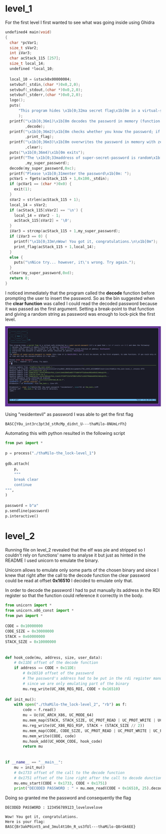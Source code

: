 # level_1

For the first level I first wanted to see what was going inside using Ghidra

```c
undefined4 main(void)
{
  char *pcVar1;
  size_t sVar2;
  int iVar3;
  char acStack_115 [257];
  size_t local_14;
  undefined *local_10;
  
  local_10 = &stack0x00000004;
  setvbuf(_stdin,(char *)0x0,2,0);
  setvbuf(_stdout,(char *)0x0,2,0);
  setvbuf(_stderr,(char *)0x0,2,0);
  logo();
  puts(
      "This program hides \x1b[0;32ma secret flag\x1b[0m in a virtual-safe protected by a \x1b[0;33m super-secret-password\x1b[0m (it\'s so good that \x1b[1;37ma lot of people use it!\x1b[0m) and  does the following:"
      );
  printf("\x1b[0;36m1)\x1b[0m decodes the password in memory (function at address: \x1b[0;35m%p\x1b[ 0m)\n"
         ,decode);
  printf("\x1b[0;36m2)\x1b[0m checks whether you know the password; if you do, the flag is printed ( using function at address: \x1b[0;35m%p)\n"
         ,print_flag);
  printf("\x1b[0;36m3)\x1b[0m overwrites the password in memory with zeroes (function at address: \x 1b[0;35m%p\x1b[0m)\n"
         ,clear);
  puts("\x1b[0;36m4)\x1b[0m exits");
  printf("The \x1b[0;33maddress of super-secret-password is random\x1b[0m (this time it is \x1b[0;35 m%p\x1b[0m), but it will be passed, as the first argument, to some functions. If you could only st op time and read the password before it\'s too late...\n\n"
         ,my_super_password);
  decode(my_super_password,0xc);
  printf("Please \x1b[0;31menter the password\x1b[0m: ");
  pcVar1 = fgets(acStack_115 + 1,0x100,_stdin);
  if (pcVar1 == (char *)0x0) {
    exit(1);
  }
  sVar2 = strlen(acStack_115 + 1);
  local_14 = sVar2;
  if (acStack_115[sVar2] == '\n') {
    local_14 = sVar2 - 1;
    acStack_115[sVar2] = '\0';
  }
  iVar3 = strcmp(acStack_115 + 1,my_super_password);
  if (iVar3 == 0) {
    printf("\x1b[0;33m\nWow! You got it, congratulations.\n\x1b[0m");
    print_flag(acStack_115 + 1,local_14);
  }
  else {
    puts("\nNice try... however, it\'s wrong. Try again.");
  }
  clear(my_super_password,0xd);
  return 0;
}
```

I noticed immediately that the program called the **decode** function before prompting the user to insert the password.
So as the bin suggested when the **clear function** was called I could read the decoded password because it was passed as the first argument.
Setting a break-point to that function and giving a random string as password was enough to lock-pick the first level.

![](./imgs/py_script_lock1.png)

Using "residentevil" as password I was able to get the first flag

```
BASC{Y0u_int3rc3pt3d_stRcMp_didnt_U---thaMilo-8NUmLrFh}
```

Automating this with python resulted in the following script

```python
from pwn import *

p = process("./thaMilo-the_lock-level_1")

gdb.attach(
    p,
    """
    break clear
    continue
""",
)

password = b"a"
p.sendline(password)
p.interactive()
```

# level_2

Running file on level_2 revealed that the elf was pie and stripped so I couldn't rely on functions' name to analyse it but just as hinted in the README I used unicorn to emulate the binary.

Unicorn allows to emulate only some parts of the chosen binary and since I knew that right after the call to the decode function the clear password could be read at offset **0x16510** I decided to emulate only that.

In order to decode the password I had to put manually its address in the RDI register so that the function could reference it correctly in the body.


```python
from unicorn import *
from unicorn.x86_const import *
from pwn import *

CODE = 0x10000000
CODE_SIZE = 0x30000000
STACK = 0x60000000
STACK_SIZE = 0x10000000


def hook_code(mu, address, size, user_data):
	# 0x11DE offset of the decode function
    if address == CODE + 0x11DE:
	    # 0x16510 offset of the password
		# The password's address had to be put in the rdi register manually
		# since we are only emulating part of the binary
        mu.reg_write(UC_X86_REG_RDI, CODE + 0x16510)

def init_mu():
    with open("./thaMilo-the_lock-level_2", "rb") as f:
        code = f.read()
        mu = Uc(UC_ARCH_X86, UC_MODE_64)
        mu.mem_map(STACK, STACK_SIZE, UC_PROT_READ | UC_PROT_WRITE | UC_PROT_EXEC)
        mu.reg_write(UC_X86_REG_RSP, STACK + (STACK_SIZE // 2))
        mu.mem_map(CODE, CODE_SIZE, UC_PROT_READ | UC_PROT_WRITE | UC_PROT_EXEC)
        mu.mem_write(CODE, code)
        mu.hook_add(UC_HOOK_CODE, hook_code)
        return mu


if __name__ == "__main__":
    mu = init_mu()
    # 0x1733 offset of the call to the decode function
    # 0x1751 offset of the line right after the call to decode dunction
    mu.emu_start(CODE + 0x1733, CODE + 0x1751)
    print("DECODED PASSWORD : " + mu.mem_read(CODE + 0x16510, 25).decode("latin1"))
```

Doing so granted me the password and consequently the flag

```
DECODED PASSWORD : 123456789123_lovelovelove
```

```
Wow! You got it, congratulations.
Here is your flag:
BASC{Br3akP0int5_and_3mul4t10n_R_us3fUl---thaMilo-Q8rGk6EE}
```









